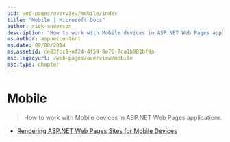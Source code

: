 ```yaml
---
uid: web-pages/overview/mobile/index
title: "Mobile | Microsoft Docs"
author: rick-anderson
description: "How to work with Mobile devices in ASP.NET Web Pages applications."
ms.author: aspnetcontent
ms.date: 09/08/2014
ms.assetid: ce83fbc9-ef24-4f59-8e76-7ca1b983bf9a
msc.legacyurl: /web-pages/overview/mobile
msc.type: chapter
---
```

Mobile
====================
> How to work with Mobile devices in ASP.NET Web Pages applications.


- [Rendering ASP.NET Web Pages Sites for Mobile Devices](rendering-aspnet-web-pages-sites-for-mobile-devices.md)
